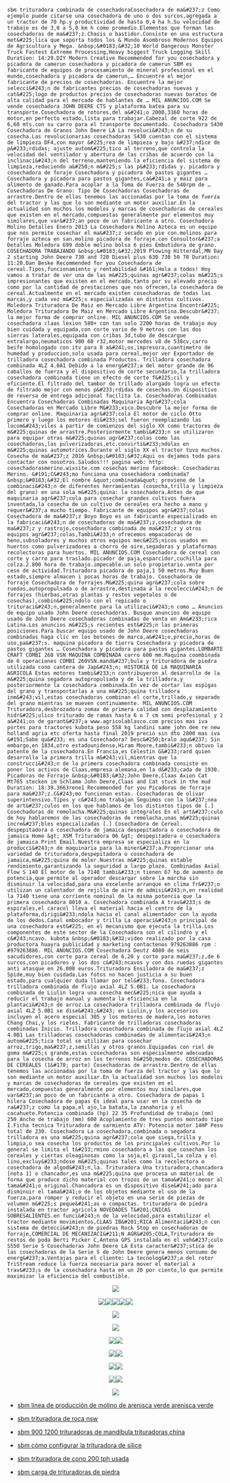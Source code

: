 
```
sbm trituradora combinada de cosechadoraCosechadora de ma&#237;z Como ejemplo puede citarse una cosechadora de uno o dos surcos,agregada a un tractor de 70 hp.y productividad de hasta 0,4 ha h.Su velocidad de trabajo es de 3,0 a 5,0 km h como promedio.Elementos que forman las cosechadoras de ma&#237;z.Chasis o bastidor.Consiste en una estructura met&#225;lica que soporta todos los & Mundo Asombroso Modernos Equipos de Agricultura y Mega. &nbsp;&#0183;&#32;10 World Dangerous Monster Truck Fastest Extreme Processing,Heavy biggest Truck Logging Skill Duration: 14:29.DIY Modern Creative Recommended for you cosechadora y picadora de camerun cosechadora y picadora de camerun SBM es fabricante de equipos de procesamiento de mineral profesional en el mundo,cosechadora y picadora de camerun,… Encuentre el mejor fabricante de precios de cosechadoras. Encuentre la mejor selecci&#243;n de fabricantes precios de cosechadoras nuevas y cat&#225;logo de productos precios de cosechadoras nuevas baratos de alta calidad para el mercado de hablantes de … MIL ANUNCIOS.COM Se vende cosechadora JOHN DEERE CTS y plataforma batea para su transporte.Cosechadora de rotores,del a&#241;o 2000,3160 horas de motor,en perfecto estado,lista para trabajar.Cabezal de corte 922 de 6,60 mts.con su carro para el transporte documentado. Cosechadora S430 Cosechadora de Granos John Deere LA La revoluci&#243;n de su cosecha.Las revolucionarias cosechadoras S430 cuentan con el sistema de limpieza DF4,con mayor &#225;rea de limpieza y bajo &#237;ndice de p&#233;rdidas; ajuste autom&#225;tico al terreno,que controla la velocidad del ventilador y abertura de las cribas de acuerdo con la inclinaci&#243;n del terreno,manteniendo la eficiencia del sistema de limpieza,reduciendo a&#250;n m&#225;s las p&#233;rdidas y. picadora y cosechadora de foraje Cosechadora y picadora de pastos gigantes … Cosechadora y picadora para pastos gigantes,ca&#241;a y maiz para alimento de ganado.Para acoplar a la Toma de Fuerza de 540rpm de … Cosechadoras De Grano: Tipo De Cosechadoras Cosechadoras de arrastre.Dentro de ellas tenemos las accionadas por la toma de fuerza del tractor y las que lo son mediante un motor auxiliar.En la actualidad son muchos los modelos y marcas de cosechadoras de cereales que existen en el mercado,compuestas generalmente por elementos muy similares,que var&#237;an poco de un fabricante a otro. Cosechadora Molino Detalles Enero 2013 La Cosechadora Molino Azteca es un equipo que nos permite cosechar el ma&#237;z secado en pie con.molinos para forraje azteca en san.molino picadora de forraje.con Consultor&#237;a Detalles Moledora 699 doble molino bolsa 6 pies Embutidora de grano. COSECHADORA TRABAJANDO &nbsp;&#0183;&#32;2019 Plowing Hitterdal,MN Day 2 starting John Deere 730 and 720 Diesel plus 630 730 50 70 Duration: 11:20.Dan Beske Recommended for you Cosechadora de cereal.Tipos,funcionamiento y rentabilidad &#161;Hola a todos! Hoy vamos a tratar de ver una de las m&#225;quinas agr&#237;colas m&#225;s impresionantes que existen en el mercado,tanto por su elevado precio como por la cantidad de prestaciones que nos ofrecen,la cosechadora de cereal.Actualmente en el mercado existen cosechadoras de todas las marcas,y cada vez m&#225;s especializadas en distintos cultivos. Moledora Trituradora De Maiz en Mercado Libre Argentina Encontr&#225; Moledora Trituradora De Maiz en Mercado Libre Argentina.Descubr&#237; la mejor forma de comprar online. MIL ANUNCIOS.COM Se vende cosechadora claas lexion 580+ con tan solo 2200 horas de trabajo muy bien cuidada y equipada,con corte vario de 9 metros con las dos sierras laterales,equipada con cribas 3d,tubo de descargue extralargo,neumaticos 900 60 r32,motor mercedes v8 de 538cv,carro beife homologado con itv para 8 a&#241;os,impresora,cuantimetro de humedad y produccion,solo usada para cereal,mejor ver Exportador de trilladora cosechadora combinada Productos. Trilladora cosechadora combinada 4LZ 4.0A1 Debido a la energ&#237;a del motor grande de 96 caballos de fuerza y el dispositivo de corte secundario,la trilladora cosechadora combinada tiene un efecto de corte f&#225;cil y eficiente.El filtrado del tambor de trillado alargado logra un efecto de filtrado mejor con menos p&#233;rdidas de cosechas.Un dispositivo de reversa de entrega adicional facilita la. Cosechadoras Combinadas Encuentra Cosechadoras Combinadas Maquinaria Agr&#237;cola Cosechadoras en Mercado Libre M&#233;xico.Descubre la mejor forma de comprar online. Maquinaria agr&#237;cola El motor de ciclo Otto primero y luego los motores di&#233;sel fueron reemplazando las locom&#243;viles a partir de comienzos del siglo XX como tractores de m&#225;quinas de arrastre.Posteriormente tambi&#233;n se utilizaron para equipar otras m&#225;quinas agr&#237;colas como las cosechadoras,las pulverizadoras,etc.convirti&#233;ndolas en m&#225;quinas automotrices.Durante el siglo XX el tractor tuvo muchos. Cosecha de ma&#237;z 2016 &nbsp;&#0183;&#32;Aqui os dejamos todo para contactar con nosotros.Saludos!!! pagina web: http: cosechadorasmerino.wixsite.com cosechas merino facebook: Cosechadoras Merino. &#191;C&#243;mo funciona una cosechadora combinada? &nbsp;&#0183;&#32;El nombre &quot;combinada&quot; proviene de la combinaci&#243;n de diferentes herramientas (cosecha,trilla y limpieza del grano) en una sola m&#225;quina: la cosechadora.Antes de que maquinaria agr&#237;cola para cosechar grandes cultivos fuera inventada,la cosecha de un cultivo de cereales era hecho a mano y requer&#237;a mucho tiempo. Fabricante de equipos agr&#237;colas Cosechadora de ma&#237;z Boyo Boyo es un fabricante especializado en la fabricaci&#243;n de cosechadoras de ma&#237;z,cosechadora de ma&#237;z y rastrojo,cosechadora combinada de ma&#237;z y otros equipos agr&#237;colas,Tambi&#233;n ofrecemos empacadoras de heno,subsoladores y muchos otros equipos mec&#225;nicos usados en huertos como pulverizadores a chorro de aire,segadoras y plataformas recolectoras para huertos. MIL ANUNCIOS.COM Cosechadora de cereal con corte y carro para traslado.picador de paja,esparcidor,cuchilla para colza.2.800 hora de trabajo.impecable.un solo propietario.venta por cese de actividad.Trituradora picadora de paja,1 50 metros.Muy Buen estado,siempre almacen i pocas horas de trabajo. Cosechadora de forraje Cosechadora de forrajes.M&#225;quina agr&#237;cola sobre ruedas,autopropulsada o de arrastre,destinada a la recolecci&#243;n de forrajes (hierbas,otras plantas y restos vegetales o de cosechas),combin&#225;ndolo con el repicado o trituraci&#243;n,generalmente para la utilizaci&#243;n como … Anuncios de equipo usado John Deere cosechadoras. Busque anuncios de equipo usado de John Deere cosechadoras combinadas de venta en Am&#233;rica Latina.Los anuncios m&#225;s recientes est&#225;n las primeras posiciones.Para buscar equipo usado de John Deere cosechadoras combinadas haga clic en los botones de marca,a&#241;o,precio,horas de uso,pa&#237;s. maquina picadora de tierra Cosechadora y picadora de pastos gigantes … Cosechadora y picadora para pastos gigantes.LOMBARTE CRAFT COMBI 260 VSN MAQUINA COMBINADA carro 600 mm.Maquina coombinada de 6 operaciones COMBI 260VSN.mand&#237;bula y trituradora de piedra utilizada cono cantera de Jap&#243;n; HISTORIA DE LA MAQUINARIA AGRICOLA Estos motores tambi&#233;n contribuyeron al desarrollo de la m&#225;quina segadora autopropulsada y de la trilladora,y posteriormente la cosechadora combinada.En vez de cortar las espigas del grano y transportarlas a una m&#225;quina trilladora inm&#243;vil,estas cosechadoras combinan el corte,trillado,y separado del grano mientras se mueven continuamente. MIL ANUNCIOS.COM Trituradora,desbrozadora zomax de primera calidad con desplazamiento hidr&#225;ulico triturado de ramas hasta 6 o 7 cm semi profesional y 2 a&#241;os de garant&#237;a www.agricolablasco.com precios mas iva portes para tractores kubota peso 558 kg landini same john dee re new holland agria etc oferta hasta final 2019 precio sin dto 2800 mas iva &#191;Sabe qu&#233; es una Cosechadora? Desc&#250;bralo aqu&#237; Sin embargo,en 1834,otro estadounidense,Hiram Moore,tambi&#233;n obtuvo la patente de la cosechadora.En Francia,es Celestin G&#233;rard quien desarrolla la primera trilla m&#243;vil,mientras que la construcci&#243;n de la primera cosechadora combinada consiste en poner los activos de Claas,empresa alemana,en la d&#233;cada de 1930. Picadoras de Forraje &nbsp;&#0183;&#32;John Deere,Claas Axion Cat Mt765 stecken im Schlamm John Deere,Claas and Cat stuck in the mud Duration: 18:39.3663rene1 Recommended for you Picadoras de forraje para ma&#237;z.C&#243;mo funcionan estas. Cosechadoras de olivar superintensivo.Tipos y c&#243;mo trabajan Seguimos con la l&#237;nea de art&#237;culos en los que hablamos de los distintos tipos de [.] Cosechadoras de remolacha.M&#225;quinas integrales En el art&#237;culo de hoy hablaremos de las cosechadoras de remolacha,unas m&#225;quinas incre&#237;bles especializadas [.] Cosechadora de Cereal. despepitadora o cosechadora de jamaica despepitadora o cosechadora de jamaica Home &gt; XSM Trituradora 06 &gt; despepitadora o cosechadora de jamaica Print Email.Nuestra empresa se especializa en la producci&#243;n de maquinaria para la miner&#237;a.Proporcionar una variedad de trituradora,despepitadora o cosechadora de jamaica,m&#225;quina de moler.Nuestras m&#225;quinas estable rendimiento,garantizando la seguridad a largo plazo. Combinadas Axial Flow S 140 El motor de la 7140 tambi&#233;n tienen 67 hp.de aumento de potencia,que permite al operador descargar sobre la marcha sin disminuir la velocidad,para una excelente arranque en clima fr&#237;o utilizan un calentador de rejilla de aire de admisi&#243;n,en realidad la 7140 tiene una corriente nominal de la misma potencia que la primera cosechadora 8010 a. Cosechadora combinada A trav&#233;s de espirales,el caracol lleva el material hacia el centro de la plataforma,dirigi&#233;ndola hacia el canal alimentador con la ayuda de los dedos.Canal embocador y trilla La operaci&#243;n principal de una cosechadora est&#225; en el mecanismo que ejecuta la trilla.Los componentes de este sector de la Cosechadora son el cilindro y el c&#243;ncavo. kubota &nbsp;&#0183;&#32;video realizado por la casa productora huayra publicidad y marketing contactenos 979263886 rpm : #979263886. MIL ANUNCIOS.COM Cosechadora Deutz 4080 de seis sacudidores,con corte para cereal de 6,20 y corte para ma&#237;z,de 6 surcos,con picadores y los dos c&#243;ncavos y con dos ruedas gigantes anti atasque en 26.000 euros.Trituradora Ensiladora de ma&#237;z Spide,muy bien cuidada.Las fotos no hacen justicia a su buen estado,para cualquier duda llamar por tel&#233;fono. Cosechadora trilladora combinada de flujo axial 4LZ 5.0B1. La cosechadora combinada de Liulin logra una cosecha mec&#225;nica que ayuda a reducir el trabajo manual y aumenta la eficiencia en la plantaci&#243;n de arroz.La cosechadora trilladora combinada de flujo axial 4LZ 5.0B1 se dise&#241;&#243; en Liulin,y los accesorios incluyen el acero especial 305 y los motores de madera,los motores Chang Chai,y los rieles. Fabricante de trilladoras cosechadoras combinadas Inicio. Trilladora cosechadora combinada de flujo axial 4LZ 4.0B1 Las trilladoras cosechadoras combinadas de alimentaci&#243;n autom&#225;tica total se utilizan para cosechar arroz,trigo,ma&#237;z,semillas y otros granos.Equipadas con riel de goma m&#225;s grande,estas cosechadoras son especialmente adecuadas para la cosecha de arroz en los terrenos h&#250;medos de. COSECHADORAS DE CEREALES (1&#170; parte) Cosechadoras de arrastre.Dentro de ellas tenemos las accionadas por la toma de fuerza del tractor y las que lo son mediante un motor auxiliar.En la actualidad son muchos los modelos y marcas de cosechadoras de cereales que existen en el mercado,compuestas generalmente por elementos muy similares,que var&#237;an poco de un fabricante a otro. Cosechadora de papas 1 hilera Cosechadora de papas Es ideal para usar en la cosecha de ra&#237;z como la papa,el ajo,la batata,la zanahoria y el cacahuete.Potencia combinada (hp) 22 35 Profundidad de trabajo (mm) 250 Ancho de trabajo (mm) 600 Acoplamiento de tres puntos montado tipo I.Ficha tecnica Trituradora de sarmiento ATV: Potencia motor 14HP Peso total de 230. Cosechadora La cosechadora,combinada o segadora trilladora es una m&#225;quina agr&#237;cola que siega,trilla y limpia,o sea cosecha los productos de los principales cultivos.Por lo general se limita el t&#233;rmino cosechadora a las que cosechan los cereales y ciertas oleaginosas como la soja,el girasol,la colza y el lino,excluy&#233;ndose m&#225;quinas tales como la recolectora o cosechadora de algod&#243;n,la. Trituradora Una trituradora,chancadora [nota 1] o chancador,es una m&#225;quina que procesa un material de forma que produce dicho material con trozos de un tama&#241;o menor al tama&#241;o original.Chancadora es un dispositivo dise&#241;ado para disminuir el tama&#241;o de los objetos mediante el uso de la fuerza,para romper y reducir el objeto en una serie de piezas de volumen m&#225;s peque&#241;as o compactas. trituradora de piedra instalada en tractor agricola NOVEDADES T&#201;CNICAS SOBRESALIENTES.en funci&#243;n de la velocidad,para estabilizar el tractor mediante movimientos,CLAAS IB&#201;RICA Alimentaci&#243;n con sistema de detecci&#243;n de piedras Rock Stop en cosechadoras de forraje,COMERCIAL DE MECANIZACI&#211;N AGR&#205;COLA,Trituradora de restos de poda Berti Picker C,Antena GPS instalada en el veh&#237;culo S550 Serie S Cosechadoras John Deere LA Esta caracter&#237;stica de las cosechadoras de la Serie S de John Deere genera menos consumo de energ&#237;a.Ventajas para el cliente: La tecnolog&#237;a del rotor TriStream reduce la fuerza necesaria para mover el material a trav&#233;s de la cosechadora hasta en un 20 por ciento,lo que permite maximizar la eficiencia del combustible. 
```

<div align="center">

<a href="https://es-crusher.shibang-china.com/github&k=sbm+trituradora+combinada+de+cosechadora"><img src="https://static.shibang-china.com/es/crusher/logo.jpg"></a>

<a href="https://es-crusher.shibang-china.com/github&k=sbm+trituradora+combinada+de+cosechadora"><img src="https://static.shibang-china.com/es/crusher/index.jpg"></a><a href="https://es-crusher.shibang-china.com/material.htmlgithub&k=sbm+trituradora+combinada+de+cosechadora"><img src="https://static.shibang-china.com/es/crusher/material.jpg"></a><a href="https://es-crusher.shibang-china.com/application.htmlgithub&k=sbm+trituradora+combinada+de+cosechadora"><img src="https://static.shibang-china.com/es/crusher/application.jpg"></a><a href="https://es-crusher.shibang-china.com/aboutus.htmlgithub&k=sbm+trituradora+combinada+de+cosechadora"><img src="https://static.shibang-china.com/es/crusher/aboutus.jpg"></a><a href="https://es-crusher.shibang-china.com/contact.htmlgithub&k=sbm+trituradora+combinada+de+cosechadora"><img src="https://static.shibang-china.com/es/crusher/contact.jpg"></a>

<a href="https://es-crusher.shibang-china.com/github&k=sbm+trituradora+combinada+de+cosechadora"><img src="https://static.shibang-china.com/es/crusher/banner.jpg"></a>

<a href="https://swt.shibang-china.com/github&k=sbm+trituradora+combinada+de+cosechadora"><img src="https://static.shibang-china.com/es/crusher/text.jpg"></a>

<a href="https://swt.shibang-china.com/github&k=sbm+trituradora+combinada+de+cosechadora"><img src="https://static.shibang-china.com/es/crusher/chat.jpg"></a><a href="https://es-crusher.shibang-china.com/contact.htmlgithub&k=sbm+trituradora+combinada+de+cosechadora"><img src="https://static.shibang-china.com/es/crusher/message.jpg"></a>

<a href="https://es-crusher.shibang-china.com/products/pe.htmlgithub&k=sbm+trituradora+combinada+de+cosechadora"><img src="https://static.shibang-china.com/es/crusher/pe.jpg"></a><a href="https://es-crusher.shibang-china.com/products/pf.htmlgithub&k=sbm+trituradora+combinada+de+cosechadora"><img src="https://static.shibang-china.com/es/crusher/pf.jpg"></a>

<a href="https://es-crusher.shibang-china.com/products/hpt.htmlgithub&k=sbm+trituradora+combinada+de+cosechadora"><img src="https://static.shibang-china.com/es/crusher/hpt.jpg"></a><a href="https://es-crusher.shibang-china.com/products/vsi.htmlgithub&k=sbm+trituradora+combinada+de+cosechadora"><img src="https://static.shibang-china.com/es/crusher/vsi.jpg"></a>

<a href="https://es-crusher.shibang-china.com/products/klv.htmlgithub&k=sbm+trituradora+combinada+de+cosechadora"><img src="https://static.shibang-china.com/es/crusher/klv.jpg"></a><a href="https://es-crusher.shibang-china.com/products/portable.htmlgithub&k=sbm+trituradora+combinada+de+cosechadora"><img src="https://static.shibang-china.com/es/crusher/portable.jpg"></a>

<a href="https://swt.shibang-china.com/github&k=sbm+trituradora+combinada+de+cosechadora"><img src="https://static.shibang-china.com/es/crusher/case.jpg"></a>

</div>


* [sbm línea de producción de molino de arenisca verde arenisca verde](sbm%20l%C3%ADnea%20de%20producci%C3%B3n%20de%20molino%20de%20arenisca%20verde%20arenisca%20verde.md)

* [sbm trituradora de roca nsw](sbm%20trituradora%20de%20roca%20nsw.md)

* [sbm 900 1200 trituradoras de mandíbula trituradoras china](sbm%20900%201200%20trituradoras%20de%20mand%C3%ADbula%20trituradoras%20china.md)

* [sbm cómo configurar la trituradora de sílice](sbm%20c%C3%B3mo%20configurar%20la%20trituradora%20de%20s%C3%ADlice.md)

* [sbm trituradora de cono 200 tph usada](sbm%20trituradora%20de%20cono%20200%20tph%20usada.md)

* [sbm carga de trituradoras de piedra](sbm%20carga%20de%20trituradoras%20de%20piedra.md)